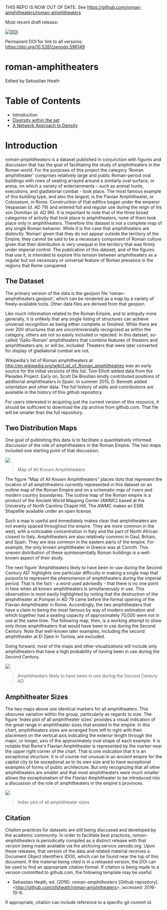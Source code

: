 THIS REPO IS NOW OUT OF DATE. See https://github.com/roman-amphitheaters/roman-amphitheaters


Most recent draft release: 

[![DOI](https://zenodo.org/badge/15487558.svg)](https://zenodo.org/badge/latestdoi/15487558)

Permanent DOI for link to all versions: https://doi.org/10.5281/zenodo.596149

roman-amphitheaters
===================

Edited by Sebastian Heath

# Table of Contents
 * Introduction
 * [Diversity within the set](diversity-within-set.md)
 * [A Network Approach to Density](network-density.md)

# Introduction
*roman-amphitheaters* is a dataset published in conjunction with figures and discussion that has the goal of facilitating the study of amphitheaters in the Roman world. For the purposes of this project the category 'Roman amphitheater' comprises relatively large and public Roman-period oval buildings with rows of seating arrayed around a similarly oval surface, or arena, on which a variety of entertainments - such as animal hunts, executions, and gladiatorial combat - took place. The most famous example of this building type, and also the largest, is the Flavian Amphitheater, or Colosseum, in Rome. Construction of that edifice began under the emperor Vespasian (d. AD 79) and entered full and regular use during the reign of his son Domitian (d. AD 96). It is important to note that of the three broad categories of activity that took place in amphitheaters, none of them took place only in amphitheaters. Therefore this dataset is not a complete map of any single Roman behavior. While it is the case that amphitheaters are distinctly 'Roman' given that they do not appear outside the territory of the Empire, they cannot be said to be a necessary component of Roman culture given that their distribution is very unequal in the territory that was firmly under imperial control. The publication of this dataset, and of the figures that use it, is intended to explore this tension between amphitheaters as a regular but not necessary or universal feature of Roman presence in the regions that Rome conquered.

## The Dataset
The primary version of the data is the geojson file 'roman-amphitheaters.geojson', which can be rendered as a map by a variety of freely-available tools. Other data files are derived from that geojson.

Like much information related to the Roman Empire, and to antiquity more generally, it is unlikely that any single listing of structures can achieve universal recognition as being either complete or finished. While there are over 200 structures that are uncontroversially recognized as within the category, others are not so easily included or rejected. In this dataset, so-called 'Gallo-Roman' amphitheaters that combine features of theaters and amphitheaters are, or will be, included. Theaters that were later converted for display of gladiatorial combat are not.

Wikipedia's list of Roman amphitheaters at http://en.wikipedia.org/wiki/List_of_Roman_amphitheatres was an early source for the initial versions of this list. Tom Elliott added data from the Pleiades Project. Early on, Scott De Brestian kindly contributed positions of additional amphitheaters in Spain. In summer 2015, D. Bennett added orientation and other data. The full history of edits and contributions are available in the history of this github repository.

For users interested in acquiring just the current version of this resource, it should be sufficient to download the zip archive from github.com. That file will be smaller than the full repository.

## Two Distribution Maps
One goal of publishing this data is to facilitate a quantitatively informed discussion of the role of amphitheaters in the Roman Empire. The two maps included one starting point of that discussion.

![](figures/all_simple_distribution_map.png?raw=true)
> Map of All Known Amphitheaters

The figure "Map of All Known Amphitheaters" places dots that represent the location of all amphitheaters currently represented in this dataset on an outline map of the Roman Empire and on a schematic map of rivers and modern country boundaries. The outline map of the Roman empire is a product of the Ancient World Mapping Center (AWMC) based at the University of North Carolina Chapel Hill. The AWMC makes an ESRI Shapefile available under an open license.

Such a map is useful and immediately makes clear that amphitheaters are not evenly spaced throughout the empire. They are more common in the west, with a noticeable concentration in Italy and the part of North African closest to Italy. Amphitheaters are also relatively common in Gaul, Britain, and Spain. They are less common in the eastern parts of the empire. For example, the only known amphitheater in Greece was at Corinth. This uneven distribution of these quintessentially Roman buildings is a well-known aspect of their study.

The next figure 'Amphitheaters likely to have been in-use during the Second Century AD' highlights one particular difficulty in making a single map that purports to represent the phenomenon of amphitheaters during the imperial period. That is the fact - a word used advisedly - that there is no one point in time when all known amphitheaters is simultaneously in use. This observation is most easily highlighted by noting that the destruction of the amphitheater at Pompeii in AD 79 came before the formal opening of the Flavian Amphitheater in Rome. Accordingly, the two amphitheaters that have a claim to being the most famous by way of modern estimation and which together had a seating capacity of approximately 70,000 were not in use at the same time. The following map, then, is a working attempt to show only those amphitheaters that would have been in use during the Second Century. Note that well-known later examples, including the second amphitheater at El Djem in Tunisia, are excluded.

Going forward, most of the maps and other visualizations will include only amphitheaters that have a high probability of having been in use during the Second Century.

![](figures/simple_distribution_map.png?raw=true)
> Amphitheaters likely to have been in use during the Second Century AD

## Amphitheater Sizes
The two maps above use identical markers for all amphitheaters. This obscures variation within the group, particularly as regards to size. The figure 'Index plot of all amphitheater sizes' provides a visual indication of the great range in amphitheater sizes that existed in the empire. In this chart, amphitheaters sizes are arranged from left to right with their placement on the vertical axis indicating the exterior length through the major, or longer, axis of the approximately oval shape of each example. It is notable that Rome's Flavian Amphitheater is represented by the marker near the upper right corner of the chart. That is one indication that it is an exceptional structure. It is of course not unusual in an ancient empire for the capital city to be exceptional as to its own size and to have exceptional examples of forms of public architecture. But only recognizing that all other amphitheaters are smaller and that most amphitheaters were much smaller allows the exceptionalism of the Flavian Amphitheater to be introduced into a discussion of the role of amphitheaters in the empire's provinces.

![](figures/all_exterior_lengths_index_plot.png?raw=true)
> Index plot of all amphitheater sizes

## Citation
Citation practices for datasets are still being discussed and developed by the academic community. In order to facilitate best practices, *roman-amphitheaters* is periodically compiled as a distinct release with that version being made available via the archiving service zenodo.org. Upon these releases, that version of the data and related material receives a Document Object Identifiers (DOI), which can be found near the top of this document. If the material being cited is in a released version, the DOI can be used to find an appropriate citation format. If citation is being made to a version committed to github.com, the following template may be useful:

 * Sebastian Heath, ed. (2016). *roman-amphitheaters* [Github repository]. &lt;http://github.com/sfsheath/roman-amphitheaters&gt;, accessed: 2016-10-9.
 
If appropriate, citation can include reference to a specific git commit id.
 

